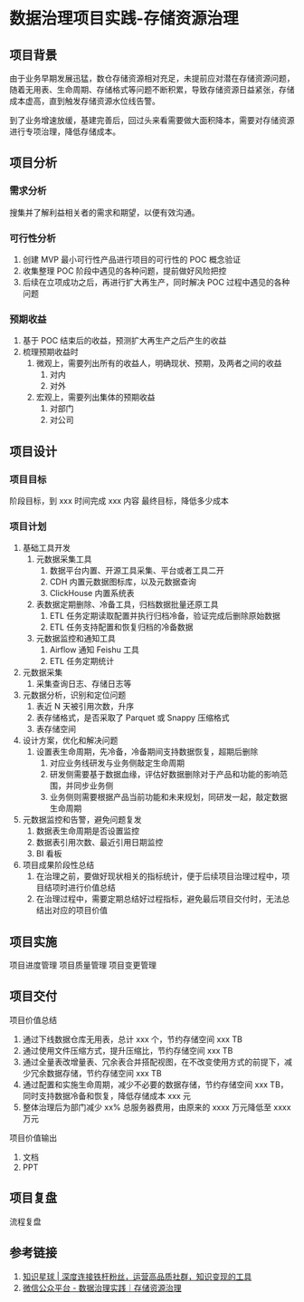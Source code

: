 # 数据治理项目实践-存储资源治理

## 项目背景

由于业务早期发展迅猛，数仓存储资源相对充足，未提前应对潜在存储资源问题，随着无用表、生命周期、存储格式等问题不断积累，导致存储资源日益紧张，存储成本虚高，直到触发存储资源水位线告警。

到了业务增速放缓，基建完善后，回过头来看需要做大面积降本，需要对存储资源进行专项治理，降低存储成本。

## 项目分析

### 需求分析

搜集并了解利益相关者的需求和期望，以便有效沟通。

### 可行性分析

1. 创建 MVP 最小可行性产品进行项目的可行性的 POC 概念验证
2. 收集整理 POC 阶段中遇见的各种问题，提前做好风险把控
3. 后续在立项成功之后，再进行扩大再生产，同时解决 POC 过程中遇见的各种问题

### 预期收益

1. 基于 POC 结束后的收益，预测扩大再生产之后产生的收益
2. 梳理预期收益时
	1. 微观上，需要列出所有的收益人，明确现状、预期，及两者之间的收益
		1. 对内
		2. 对外
	2. 宏观上，需要列出集体的预期收益
		1. 对部门
		2. 对公司

## 项目设计

### 项目目标

阶段目标，到 xxx 时间完成 xxx 内容
最终目标，降低多少成本

### 项目计划

1. 基础工具开发
	1. 元数据采集工具
		1. 数据平台内置、开源工具采集、平台或者工具二开
		2. CDH 内置元数据图标库，以及元数据查询
		3. ClickHouse 内置系统表
	2. 表数据定期删除、冷备工具，归档数据批量还原工具
		1. ETL 任务定期读取配置并执行归档冷备，验证完成后删除原始数据
		2. ETL 任务支持配置和恢复归档的冷备数据
	3. 元数据监控和通知工具
		1. Airflow 通知 Feishu 工具
		2. ETL 任务定期统计
2. 元数据采集
	1. 采集查询日志、存储日志等
3. 元数据分析，识别和定位问题
	1. 表近 N 天被引用次数，升序
	2. 表存储格式，是否采取了 Parquet 或 Snappy 压缩格式
	3. 表存储空间
4. 设计方案，优化和解决问题
	1. 设置表生命周期，先冷备，冷备期间支持数据恢复，超期后删除
		1. 对应业务线研发与业务侧敲定生命周期
		2. 研发侧需要基于数据血缘，评估好数据删除对于产品和功能的影响范围，并同步业务侧
		3. 业务侧则需要根据产品当前功能和未来规划，同研发一起，敲定数据生命周期
5. 元数据监控和告警，避免问题复发
	1. 数据表生命周期是否设置监控
	2. 数据表引用次数、最近引用日期监控
	3. BI 看板
6. 项目成果阶段性总结
	1. 在治理之前，要做好现状相关的指标统计，便于后续项目治理过程中，项目结项时进行价值总结
	2. 在治理过程中，需要定期总结好过程指标，避免最后项目交付时，无法总结出对应的项目价值

## 项目实施

项目进度管理
项目质量管理
项目变更管理

## 项目交付

项目价值总结
1. 通过下线数据仓库无用表，总计 xxx 个，节约存储空间 xxx TB
2. 通过使用文件压缩方式，提升压缩比，节约存储空间 xxx TB
3. 通过全量表改增量表、冗余表合并搭配视图，在不改变使用方式的前提下，减少冗余数据存储，节约存储空间 xxx TB
4. 通过配置和实施生命周期，减少不必要的数据存储，节约存储空间 xxx TB，同时支持数据冷备和恢复，降低存储成本 xxx 元
5. 整体治理后为部门减少 xx% 总服务器费用，由原来的 xxxx 万元降低至 xxxx 万元

项目价值输出
1. 文档
2. PPT

## 项目复盘

流程复盘

## 参考链接

1. [知识星球 | 深度连接铁杆粉丝，运营高品质社群，知识变现的工具](https://articles.zsxq.com/id_6a21h2jpct5g.html)
2. [微信公众平台 - 数据治理实践｜存储资源治理](https://mp.weixin.qq.com/s/Cas6-FXmL8_hLLZU4E7mHw)